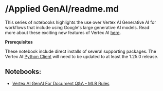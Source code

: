 # /Applied GenAI/readme.md

This series of notebooks highlights the use over Vertex AI Generative AI for workflows that include using Google's large generative AI models.  Read more about these exciting new features of Vertex AI [here](https://cloud.google.com/vertex-ai/docs/generative-ai/learn/overview).

**Prerequisites**

These notebook include direct installs of several supporting packages.  The Vertex AI [Python Client](https://cloud.google.com/python/docs/reference/aiplatform/latest) will need to be updated to at least the 1.25.0 release.

## Notebooks:
- [Vertex AI GenAI For Document Q&A - MLB Rules](./Vertex%20AI%20GenAI%20For%20Document%20Q&A%20-%20MLB%20Rules.ipynb)